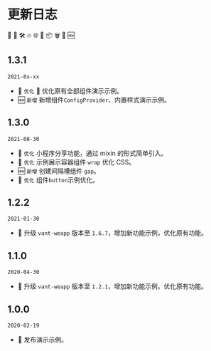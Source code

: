 # 更新日志

🐞 🤖 🛠 🔥 🌐 🎉 📦 🗑 💄 🆕

## 1.3.1

`2021-0x-xx`

- 🌟 `优化` 🎉 优化原有全部组件演示示例。
- 🆕 `新增` 新增组件`ConfigProvider`、内置样式演示示例。

## 1.3.0

`2021-08-30`

- 💄 `优化` 小程序分享功能，通过 mixin 的形式简单引入。
- 💄 `优化` 示例展示容器组件 `wrap` 优化 CSS。
- 🆕 `新增` 创建间隔槽组件 `gap`。
- 🌟 `优化` 组件`button`示例优化。

## 1.2.2

`2021-01-30`

- 🎉 升级 `vant-weapp` 版本至 `1.6.7`，增加新功能示例，优化原有功能。

## 1.1.0

`2020-04-30`

- 🎉 升级 `vant-weapp` 版本至 `1.2.1`，增加新功能示例，优化原有功能。

## 1.0.0

`2020-02-19`

- 🎉 发布演示示例。
